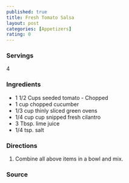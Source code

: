```yaml
---
published: true
title: Fresh Tomato Salsa
layout: post
categories: [Appetizers]
rating: 0
---
```

### Servings
4

### Ingredients
- 1 1/2 Cups seeded tomato - Chopped
- 1 cup chopped cucumber
- 1/3 cup thinly sliced green ovens
- 1/4 cup cup snipped fresh cilantro
- 3 Tbsp. lime juice
- 1/4 tsp. salt

### Directions
1. Combine all above items in a bowl and mix.

### Source

